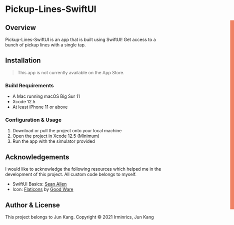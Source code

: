 # Pickup-Lines-SwiftUI

<div style="width: 1000px; height 600px;"><img src="img/pickuplines.png" width="28%" height="28%" align="right"></div>


## Overview

Pickup-Lines-SwiftUI is an app that is built using SwiftUI! Get access to a bunch of pickup lines with a single tap.

## Installation

> This app is not currently available on the App Store.

### Build Requirements

- A Mac running macOS Big Sur 11
- Xcode 12.5
- At least iPhone 11 or above 

### Configuration & Usage

1. Download or pull the project onto your local machine
2. Open the project in Xcode 12.5 (Minimum)
3. Run the app with the simulator provided

## Acknowledgements

I would like to acknowledge the following resources which helped me in the development of this project.
All custom code belongs to myself.

- SwiftUI Basics: [Sean Allen](https://www.youtube.com/channel/UCbTw29mcP12YlTt1EpUaVJw)
- Icon: [Flaticons](https://www.flaticon.com/free-icon/talk_766594) by [Good Ware](https://www.flaticon.com/authors/good-ware)

## Author & License

This project belongs to Jun Kang. 
Copyright © 2021 Irminrics, Jun Kang
